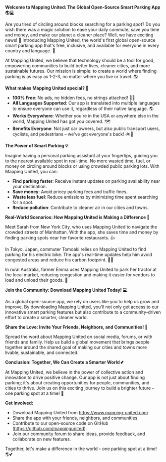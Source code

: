 **Welcome to Mapping United: The Global Open-Source Smart Parking App 🌎💻**

Are you tired of circling around blocks searching for a parking spot? Do you wish there was a magic solution to ease your daily commute, save you time and money, and make our planet a cleaner place? Well, we have exciting news! 🚀 Introducing Mapping United, the world's first global open-source smart parking app that's free, inclusive, and available for everyone in every country and language. 🌟

At Mapping United, we believe that technology should be a tool for good, empowering communities to build better lives, cleaner cities, and more sustainable futures. Our mission is simple: to create a world where finding parking is as easy as 1-2-3, no matter where you live or travel. 🌎

**What makes Mapping United special? 🤔**

* **100% Free**: No ads, no hidden fees, no strings attached! 🙅‍♂️
* **All Languages Supported**: Our app is translated into multiple languages to ensure everyone can use it, regardless of their native language. 🌎
* **Works Everywhere**: Whether you're in the USA or anywhere else in the world, Mapping United has got you covered. 🗺️
* **Benefits Everyone**: Not just car owners, but also public transport users, cyclists, and pedestrians – we've got everyone's back! 🚲🚌

**The Power of Smart Parking 💡**

Imagine having a personal parking assistant at your fingertips, guiding you to the nearest available spot in real-time. No more wasted time, fuel, or money on circling around blocks or using crowded public parking lots. With Mapping United, you can:

* **Find parking faster**: Receive instant updates on parking availability near your destination.
* **Save money**: Avoid pricey parking fees and traffic fines.
* **Waste less fuel**: Reduce emissions by minimizing time spent searching for a spot.
* **Reduce pollution**: Contribute to cleaner air in our cities and towns.

**Real-World Scenarios: How Mapping United is Making a Difference 🌟**

Meet Sarah from New York City, who uses Mapping United to navigate the crowded streets of Manhattan. With the app, she saves time and money by finding parking spots near her favorite restaurants. 👍

In Tokyo, Japan, commuter Tomoaki relies on Mapping United to find parking for his electric bike. The app's real-time updates help him avoid congested areas and reduce his carbon footprint. 🚴‍♂️

In rural Australia, farmer Emma uses Mapping United to park her tractor at the local market, reducing congestion and making it easier for vendors to load and unload their goods. 🌾

**Join the Community: Download Mapping United Today! 💻**

As a global open-source app, we rely on users like you to help us grow and improve. By downloading Mapping United, you'll not only get access to our innovative smart parking features but also contribute to a community-driven effort to create a smarter, cleaner world.

**Share the Love: Invite Your Friends, Neighbors, and Communities! 🤝**

Spread the word about Mapping United on social media, forums, or with friends and family. Help us build a global movement that brings people together around the shared goal of making our cities and towns more livable, sustainable, and connected.

**Conclusion: Together, We Can Create a Smarter World 💕**

At Mapping United, we believe in the power of collective action and innovation to drive positive change. Our app is not just about finding parking; it's about creating opportunities for people, communities, and cities to thrive. Join us on this exciting journey to build a brighter future – one parking spot at a time! 🌟

**Get Involved:**

* Download Mapping United from https://www.mapping-united.com
* Share the app with your friends, neighbors, and communities.
* Contribute to our open-source code on GitHub (https://github.com/mappingunited).
* Join our community forum to share ideas, provide feedback, and collaborate on new features.

Together, let's make a difference in the world – one parking spot at a time! 🌎💕